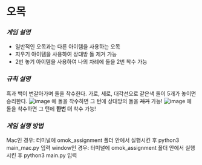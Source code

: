 # **오목**
### *게임 설명*   
* 일반적인 오목과는 다른 아이템을 사용하는 오목
* 지우기 아이템을 사용하여 상대방 돌 제거 가능
* 2번 놓기 아이템을 사용하여 나의 차례에 돌을 2번 착수 가능

### *규칙 설명*
흑과 백이 번갈아가며 돌을 착수한다.
가로, 세로, 대각선으로 같은색 돌이 5개가 놓이면 승리한다.
![image](https://github.com/kkksssbbb/omok/assets/152246196/f727327e-c8f3-4765-bc84-59553a9729dd) 에 돌을 착수하면 그 턴에 상대방의 돌을 ~~제거~~ 가능!
![image](https://github.com/kkksssbbb/omok/assets/152246196/fe9169bc-afcb-43a0-8b07-9004146a1dec) 에 돌을 착수하면 그 턴에 **한번 더** 착수 가능!

### *게임 실행 방법*
Mac인 경우:  터미널에 omok_assignment 폴더 안에서 실행시킨 후 python3 main_mac.py 입력
window인 경우:  터미널에 omok_assignment 폴더 안에서 실행시킨 후 python3 main.py 입력

